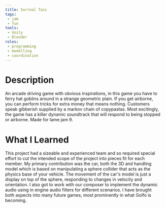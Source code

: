 ```yaml
---
title: Surreal Taxi
tags:
 - jam
 - fun
tools:
 - Unity
 - Blender
roles:
 - programming
 - modelling
 - coordination
---
```


# Description
An arcade driving game with obvious inspirations, in this game you have to ferry hat goblins around in a strange geometric plain. If you get airborne, you can perform tricks for extra money that means nothing. Customers speak gibberish supplied by a markov chain of copypastas. Most excitingly, the game has a killer dynamic soundtrack that will respond to being stopped or airborne. Made for lame jam 9.

# What I Learned
This project had a sizeable and experienced team and so required special effort to cut the intended scope of the project into pieces fit for each member. My primary contribution was the car, both the 3D and handling model which is based on manipulating a sphere collider that acts as the physics base of your vehicle. The movement of the car's model is just a display on top of the sphere, responding to changes in velocity and orientation. I also got to work with our composer to implement the dynamic audio using in engine audio filters for different scenarios. I have brought both aspects into many future games, most prominently in what Golfo is becoming.